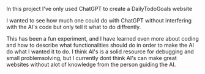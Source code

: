 In this project I've only used ChatGPT to create a DailyTodoGoals website

I wanted to see how much one could do with ChatGPT without interfering with the AI's code but only tell it what to do diffrently.

This has been a fun experiment, and I have learned even more about coding and how to describe what functionalities should do in order to make the AI do what I wanted it to do. I think AI's is a solid resource for debugging and small problemsolving, but I currently dont think AI's can make great websites without alot of knowledge from the person guiding the AI.